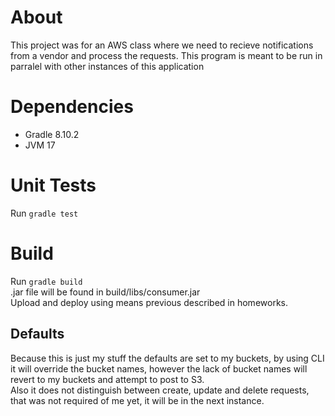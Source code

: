 # About
This project was for an AWS class where we need to recieve notifications from a vendor and process the requests. This program is meant to be run in parralel with other instances of this application
# Dependencies 
- Gradle 8.10.2
- JVM 17

# Unit Tests
Run `gradle test`

# Build 
Run `gradle build`  
.jar file will be found in build/libs/consumer.jar  
Upload and deploy using means previous described in homeworks.  

## Defaults
Because this is just my stuff the defaults are set to my buckets, by using CLI it will override the bucket names, however the lack of bucket names will revert to my buckets and attempt to post to S3.  
Also it does not distinguish between create, update and delete requests, that was not required of me yet, it will be in the next instance.
